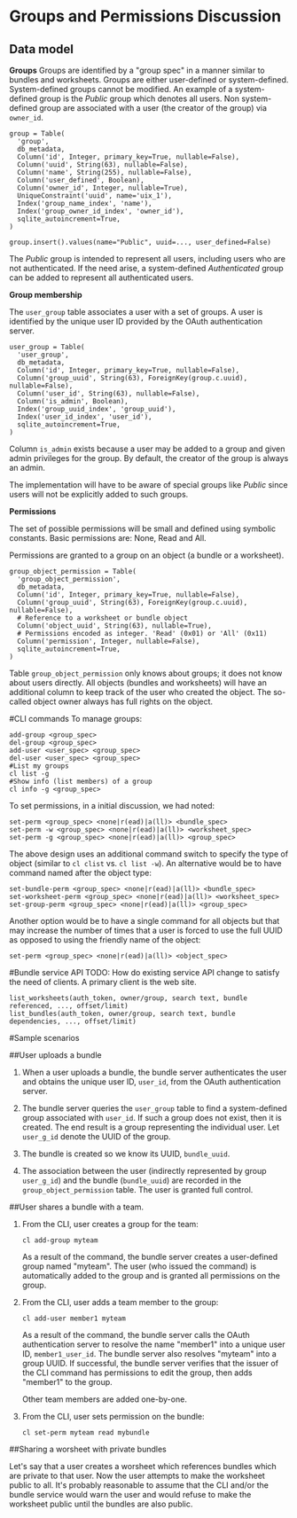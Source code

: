 # Groups and Permissions Discussion

## Data model

**Groups**
Groups are identified by a "group spec" in a manner similar to bundles and worksheets. Groups are either user-defined or system-defined. System-defined groups cannot be modified. An example of a system-defined group is the *Public* group which denotes all users. Non system-defined group are associated with a user (the creator of the group) via `owner_id`.

```
group = Table(
  'group',
  db_metadata,
  Column('id', Integer, primary_key=True, nullable=False),
  Column('uuid', String(63), nullable=False),
  Column('name', String(255), nullable=False),
  Column('user_defined', Boolean),
  Column('owner_id', Integer, nullable=True),
  UniqueConstraint('uuid', name='uix_1'),
  Index('group_name_index', 'name'),
  Index('group_owner_id_index', 'owner_id'),
  sqlite_autoincrement=True,
)

group.insert().values(name="Public", uuid=..., user_defined=False)
```

The *Public* group is intended to represent all users, including users who are not authenticated. If the need arise, a system-defined *Authenticated* group can be added to represent all authenticated users.

**Group membership**

The `user_group` table associates a user with a set of groups. A user is identified by the unique user ID provided by the OAuth authentication server.

```
user_group = Table(
  'user_group',
  db_metadata,
  Column('id', Integer, primary_key=True, nullable=False),
  Column('group_uuid', String(63), ForeignKey(group.c.uuid), nullable=False),
  Column('user_id', String(63), nullable=False),
  Column('is_admin', Boolean),
  Index('group_uuid_index', 'group_uuid'),
  Index('user_id_index', 'user_id'),
  sqlite_autoincrement=True,
)
```

Column `is_admin` exists because a user may be added to a group and given admin privileges for the group. By default, the creator of the group is always an admin.

The implementation will have to be aware of special groups like *Public* since users will not be explicitly added to such groups.

**Permissions**

The set of possible permissions will be small and defined using symbolic constants. Basic permissions are: None, Read and All.

Permissions are granted to a group on an object (a bundle or a worksheet).

```
group_object_permission = Table(
  'group_object_permission',
  db_metadata,
  Column('id', Integer, primary_key=True, nullable=False),
  Column('group_uuid', String(63), ForeignKey(group.c.uuid), nullable=False),
  # Reference to a worksheet or bundle object
  Column('object_uuid', String(63), nullable=True),
  # Permissions encoded as integer. 'Read' (0x01) or 'All' (0x11)
  Column('permission', Integer, nullable=False),
  sqlite_autoincrement=True,
)
```

Table `group_object_permission` only knows about groups; it does not know about users directly. All objects (bundles and worksheets) will have an additional column to keep track of the user who created the object. The so-called object owner always has full rights on the object.

#CLI commands
To manage groups:
```
add-group <group_spec>
del-group <group_spec>
add-user <user_spec> <group_spec>
del-user <user_spec> <group_spec>
#List my groups
cl list -g 
#Show info (list members) of a group
cl info -g <group_spec>
```
To set permissions, in a initial discussion, we had noted:
```
set-perm <group_spec> <none|r(ead)|a(ll)> <bundle_spec>
set-perm -w <group_spec> <none|r(ead)|a(ll)> <worksheet_spec>
set-perm -g <group_spec> <none|r(ead)|a(ll)> <group_spec>
```
The above design uses an additional command switch to specify the type of object (similar to `cl clist` vs. `cl list -w`). An alternative would be to have command named after the object type:
```
set-bundle-perm <group_spec> <none|r(ead)|a(ll)> <bundle_spec>
set-worksheet-perm <group_spec> <none|r(ead)|a(ll)> <worksheet_spec>
set-group-perm <group_spec> <none|r(ead)|a(ll)> <group_spec>
```
Another option would be to have a single command for all objects but that may increase the number of times that a user is forced to use the full UUID as opposed to using the friendly name of the object:
```
set-perm <group_spec> <none|r(ead)|a(ll)> <object_spec>
```
#Bundle service API
TODO: How do existing service API change to satisfy the need of clients. A primary client is the web site.
```
list_worksheets(auth_token, owner/group, search text, bundle referenced, ..., offset/limit)
list_bundles(auth_token, owner/group, search text, bundle dependencies, ..., offset/limit)
```

#Sample scenarios

##User uploads a bundle

1. When a user uploads a bundle, the bundle server authenticates the user and obtains the unique user ID, `user_id`, from the OAuth authentication server.

2. The bundle server queries the `user_group` table to find a system-defined group associated with `user_id`. If such a group does not exist, then it is created. The end result is a group representing the individual user. Let `user_g_id` denote the UUID of the group.

3. The bundle is created so we know its UUID, `bundle_uuid`.

4. The association between the user (indirectly represented by group `user_g_id`) and the bundle (`bundle_uuid`) are recorded in the `group_object_permission` table. The user is granted full control.

##User shares a bundle with a team.

1. From the CLI, user creates a group for the team:
   ```
   cl add-group myteam
   ```
   As a result of the command, the bundle server creates a user-defined group named "myteam". The user (who issued the command) is automatically added to the group and is granted all permissions on the group.

2. From the CLI, user adds a team member to the group:
   ```
   cl add-user member1 myteam
   ```
   As a result of the command, the bundle server calls the OAuth authentication server to resolve the name "member1" into a unique user ID, `member1_user_id`. The bundle server also resolves "myteam" into a group UUID. If successful, the bundle server verifies that the issuer of the CLI command has permissions to edit the group, then adds "member1" to the group.

   Other team members are added one-by-one.

3. From the CLI, user sets permission on the bundle:
   ```
   cl set-perm myteam read mybundle
   ```

##Sharing a worsheet with private bundles

Let's say that a user creates a worsheet which references bundles which are private to that user. Now the user attempts to make the worksheet public to all. It's probably reasonable to assume that the CLI and/or the bundle service would warn the user and would refuse to make the worksheet public until the bundles are also public.

